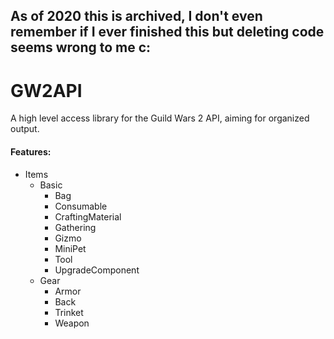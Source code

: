 ## As of 2020 this is archived, I don't even remember if I ever finished this but deleting code seems wrong to me c:

GW2API
======
A high level access library for the Guild Wars 2 API, aiming for organized output.

#### Features:
* Items
  * Basic
    * Bag
    * Consumable
    * CraftingMaterial
    * Gathering
    * Gizmo
    * MiniPet
    * Tool
    * UpgradeComponent
  * Gear
    * Armor
    * Back
    * Trinket
    * Weapon
